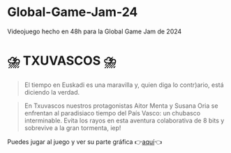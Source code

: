 # Global-Game-Jam-24
Videojuego hecho en 48h para la Global Game Jam de 2024

#  :cloud_with_lightning_and_rain: TXUVASCOS :cloud_with_lightning_and_rain:
>El tiempo en Euskadi es una maravilla y, quien diga lo contr)ario, está diciendo la verdad.

>En Txuvascos nuestros protagonistas Aitor Menta y Susana Oria se enfrentan al paradisiaco tiempo del País Vasco: un chubasco interminable. Evita los rayos en esta aventura colaborativa de 8 bits y sobrevive a la gran tormenta, iep!

Puedes jugar al juego y ver su parte gráfica :point_right:[aquí](https://globalgamejam.org/games/2024/txuvascos-3):point_left:
